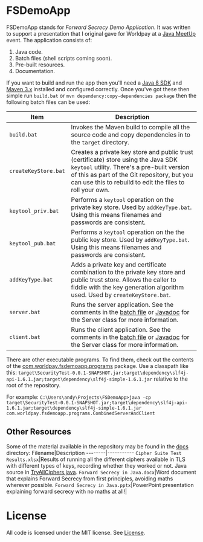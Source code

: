 # FSDemoApp
FSDemoApp stands for *Forward Secrecy Demo Application*.  It was written to support a presentation that I original gave for Worldpay at a [Java MeetUp](http://www.meetup.com/pt/Worldpay-Developers-engineers-and-testers/events/224421037/) event.
The application consists of:

 1. Java code.
 2. Batch files (shell scripts coming soon).
 3. Pre-built resources.
 4. Documentation.

If you want to build and run the app then you'll need a [Java 8 SDK](http://www.oracle.com/technetwork/java/javase/downloads/index.html) and [Maven 3.x](https://maven.apache.org/download.cgi) installed and configured correctly.
Once you've got these then simple run `build.bat` or `mvn dependency:copy-dependencies package` then the following batch files can be used:

Item     | Description
-------- | ---
`build.bat` | Invokes the Maven build to compile all the source code and copy dependencies in to the `target` directory.
`createKeyStore.bat`|Creates a private key store and public trust (certificate) store using the Java SDK `keytool` utility.  There's a pre-built version of this as part of the Git repository, but you can use this to rebuild to edit the files to roll your own.
`keytool_priv.bat`| Performs a `keytool` operation on the private key store.  Used by `addKeyType.bat`.  Using this means filenames and passwords are consistent.
`keytool_pub.bat`| Performs a `keytool` operation on the the public key store.  Used by `addKeyType.bat`.  Using this means filenames and passwords are consistent.
`addKeyType.bat`|Adds a private key and certificate combination to the private key store and public trust store.  Allows the caller to fiddle with the key generation algorithm used.  Used by `createKeyStore.bat`.
`server.bat`|Runs the server application.  See the comments in the [batch file](https://github.com/andybrodie/fsdemoapp/blob/master/server.bat) or [Javadoc](https://github.com/andybrodie/fsdemoapp/blob/master/src/main/java/com/worldpay/fsdemoapp/programs/Server.java) for the Server class for more information.
`client.bat`|Runs the client application.  See the comments in the [batch file](https://github.com/andybrodie/fsdemoapp/blob/master/client.bat) or [Javadoc](https://github.com/andybrodie/fsdemoapp/blob/master/src/main/java/com/worldpay/fsdemoapp/programs/Client.java) for the Server class for more information.
There are other executable programs.  To find them, check out the contents of the [com.worldpay.fsdemoapp.programs](https://github.com/andybrodie/fsdemoapp/tree/master/src/main/java/com/worldpay/fsdemoapp/programs) package.
Use a classpath like this: `target\SecurityTest-0.0.1-SNAPSHOT.jar;target\dependency\slf4j-api-1.6.1.jar;target\dependency\slf4j-simple-1.6.1.jar` relative to the root of the repository.

For example:
`C:\Users\andy\Projects\FSDemoApp>java -cp target\SecurityTest-0.0.1-SNAPSHOT.jar;target\dependency\slf4j-api-1.6.1.jar;target\dependency\slf4j-simple-1.6.1.jar com.worldpay.fsdemoapp.programs.CombinedServerAndClient`

## Other Resources
Some of the material available in the repository may be found in the [docs](https://github.com/andybrodie/fsdemoapp/tree/master/docs) directory:
Filename|Description
--------|-----------
`Cipher Suite Test Results.xlsx`|Results of running all the different ciphers available in TLS with different types of keys, recording whether they worked or not.  Java source in [TryAllCiphers.java](https://github.com/andybrodie/fsdemoapp/blob/master/src/main/java/com/worldpay/fsdemoapp/programs/TryAllCiphers.java).
`Forward Secrecy in Java.docx`|Word document that explains Forward Secrecy from first principles, avoiding maths wherever possible.
`Forward Secrecy in Java.pptx`|PowerPoint presentation explaining forward secrecy with no maths at all!|

# License
All code is licensed under the MIT license.  See [License](https://github.com/andybrodie/fsdemoapp/blob/master/LICENSE).